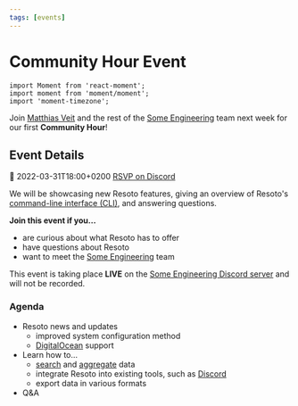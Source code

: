 ```yaml
---
tags: [events]
---
```


# Community Hour Event

```mdx-code-block
import Moment from 'react-moment';
import moment from 'moment/moment';
import 'moment-timezone';
```

Join [Matthias Veit](https://github.com/aquamatthias) and the rest of the [Some Engineering](https://some.engineering) team next week for our first **Community Hour**!

## Event Details

<p className="md-actions">
  <span>📅 <Moment local format="LLLL z" tz={moment.tz.guess()}>2022-03-31T18:00+0200</Moment></span>
  <a href="https://discord.gg/TX4aw99M?event=956602735157989467" target="_blank" rel="noopener noreferrer" className="button button--primary">RSVP on Discord</a>
</p>

We will be showcasing new Resoto features, giving an overview of Resoto's [command-line interface (CLI)](/docs/reference/cli), and answering questions.

**Join this event if you…**

- are curious about what Resoto has to offer
- have questions about Resoto
- want to meet the [Some Engineering](https://some.engineering) team

This event is taking place **LIVE** on the [Some Engineering Discord server](https://discord.gg/TX4aw99M?event=956602735157989467) and will not be recorded.

### Agenda

- Resoto news and updates
  - improved system configuration method
  - [DigitalOcean](/docs/reference/data-models/digitalocean) support
- Learn how to…
  - [search](/docs/concepts/search) and [aggregate](/docs/concepts/search/aggregation) data
  - integrate Resoto into existing tools, such as [Discord](https://discord.com)
  - export data in various formats
- Q&A
